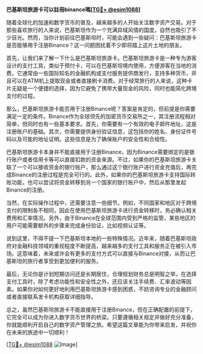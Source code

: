 **巴基斯坦旅游卡可以註冊binance嗎[[TG💪+ @esim1088](https://t.me/s/esim1088)]**

随着全球化的加速和数字货币的普及，越来越多的人开始关注数字资产交易。对于那些喜欢旅行的人来说，巴基斯坦作为一个充满异域风情的国度，自然也吸引了不少目光。然而，当你计划前往巴基斯坦时，可能会遇到一些疑问：巴基斯坦旅游卡是否能够用于注册Binance？这一问题困扰着不少即将踏上这片土地的朋友。

首先，让我们来了解一下什么是巴基斯坦旅游卡。巴基斯坦旅游卡是一种专为游客设计的支付工具，类似于预付卡，可以在巴基斯坦境内使用，方便游客在当地的消费。它通常由一些国际知名的金融机构或支付服务提供商发行，支持多种货币，并且可以在ATM机上提取现金或者直接刷卡消费。对于经常旅行的人来说，这种卡片无疑是一个便捷的选择，因为它避免了携带大量现金的风险，同时也能简化跨境支付的过程。

那么，巴基斯坦旅游卡能否用于注册Binance呢？答案是肯定的，但前提是你需要满足一定的条件。Binance作为全球领先的加密货币交易所之一，其注册流程相对简单，但同时也有一些基本要求。首先，你需要有一个有效的电子邮件地址，这是注册账户的基础。其次，你需要提供身份验证信息，这包括你的姓名、身份证件号码以及可能的地址证明。这些信息是为了确保账户的安全性和合规性。

巴基斯坦旅游卡本身并不能直接用于注册Binance，因为Binance需要绑定的是银行账户或者信用卡等可以直接扣款的资金来源。不过，如果你的巴基斯坦旅游卡关联了一个可以接收资金的银行账户，那么通过这个银行账户进行资金充值后，再完成Binance的注册过程是完全可行的。此外，如果你的巴基斯坦旅游卡支持国际转账功能，也可以尝试将资金转移到另一个国家的银行账户中，然后从那里发起Binance的注册。

当然，在实际操作过程中，还需要注意一些细节。例如，不同国家和地区对于跨境支付的限制各不相同，因此在使用巴基斯坦旅游卡进行资金转移时，务必确认相关费用和汇率情况。另外，由于Binance在全球范围内受到严格的监管，某些地区的用户可能需要额外的步骤来完成身份验证，比如视频认证等。

说到这里，不得不提一下巴基斯坦本地的一些特殊情况。近年来，随着巴基斯坦政府对金融科技领域的重视程度不断提高，越来越多的支付工具和服务正在被引入市场。这意味着，未来或许会有更多的支付方式可以直接与Binance对接，从而让巴基斯坦的旅行者享受到更加便利的服务。

最后，无论你是计划短期访问还是长期居住，合理规划财务总是明智之举。在选择支付工具时，除了考虑功能性和安全性之外，还应该关注手续费、汇率波动等因素。如果你对如何更好地利用巴基斯坦旅游卡感到困惑，不妨咨询专业的金融顾问或者直接联系发卡机构获取详细指导。

总之，虽然巴基斯坦旅游卡不能直接用于注册Binance，但在正确配置的前提下，它完全可以成为你进入数字货币世界的桥梁。只要遵循相关规定并做好充分准备，你就能顺利开启自己的数字资产管理之旅。希望这篇文章能为你带来启发，并祝你在未来的旅途中一切顺利！

[[TG💪+ @esim1088](https://t.me/s/esim1088) ![Image](https://i.postimg.cc/4NQfJmqS/Snipaste-2025-05-13-00-14-12.png)]